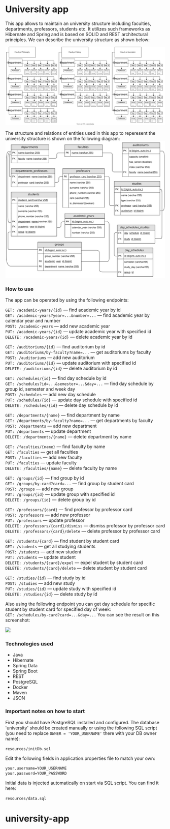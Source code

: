 # University app

This app allows to maintain an university structure including faculties, departments, professors, students etc.
It utilizes such frameworks as Hibernate and Spring and is based on SOLID and REST architectural principles.
We can describe the university structure as shown below:<br> 
 
![](images/University.svg)
<br>
  
The structure and relations of entities used in this app to reperesent the university structure 
is shown on the following diagram:
![](images/entities.svg)
### How to use

The app can be operated by using the following endpoints:

```GET: /academic-years/{id}``` — find academic year by id<br>
```GET: /academic-years?year=...&number=...``` — find academic year by calendar year and number<br>
```POST: /academic-years``` — add new academic year <br>
```PUT: /academic-years/{id}``` — update academic year with specified id<br>
```DELETE: /academic-years/{id}``` — delete academic year by id<br>

```GET: /auditoriums/{id}``` — find auditorium by id<br>
```GET: /auditoriums/by-faculty?name=...``` — get auditoriums by faculty<br>
```POST: /auditoriums``` — add new auditorium <br>
```PUT: /auditoriums/{id}``` — update auditorium with specified id<br>
```DELETE: /auditoriums/{id}``` — delete auditorium by id<br>

```GET: /schedules/{id}``` — find day schedule by id<br>
```GET: /schedules?id=...&semester=...&day=...``` — find day schedule by group id, semester and week day<br>
```POST: /schedules``` — add new day schedule <br>
```PUT: /schedules/{id}``` — update day schedule with specified id<br>
```DELETE: /schedules/{id}``` — delete day schedule by id<br>

```GET: /departments/{name}``` — find department by name<br>
```GET: /departments/by-faculty?name=...``` — get departments by faculty<br>
```POST: /departments``` — add new department <br>
```PUT: /departments``` — update department<br>
```DELETE: /departments/{name}``` — delete department by name<br>

```GET: /faculties/{name}``` — find faculty by name<br>
```GET: /faculties``` — get all faculties<br>
```POST: /faculties``` — add new faculty <br>
```PUT: /faculties``` — update faculty<br>
```DELETE: /faculties/{name}``` — delete faculty by name<br>

```GET: /groups/{id}``` — find group by id<br>
```GET: /groups/by-card?card=...``` — find group by student card<br>
```POST: /groups``` — add new group <br>
```PUT: /groups/{id}``` — update group with specified id<br>
```DELETE: /groups/{id}``` — delete group by id<br>

```GET: /professors/{card}``` — find professor by professor card<br>
```POST: /professors``` — add new professor <br>
```PUT: /professors``` — update professor<br>
```DELETE: /professors/{card}/dismiss``` — dismiss professor by professor card<br>
```DELETE: /professors/{card}/delete``` — delete professor by professor card<br>

```GET: /students/{card}``` — find student by student card<br>
```GET: /students``` — get all studying students<br>
```POST: /students``` — add new student <br>
```PUT: /students``` — update student<br>
```DELETE: /students/{card}/expel``` — expel student by student card<br>
```DELETE: /students/{card}/delete``` — delete student by student card<br>

```GET: /studies/{id}``` — find study by id<br>
```POST: /studies``` — add new study <br>
```PUT: /studies/{id}``` — update study with specified id<br>
```DELETE: /studies/{id}``` — delete study by id<br>

Also using the following endpoint you can get day schedule for specific student 
by student card for specified day of week:<br>
```GET: /schedules/by-card?card=...&day=...```
You can see the result on this screenshot:<br>

![](images/screenshot.jpeg)

### Technologies used

* Java
* Hibernate
* Spring Data
* Spring Boot
* REST
* PostgreSQL
* Docker
* Maven
* JSON

### Important notes on how to start

First you should have PostgreSQL installed and configured. The database 'university' should be
created manually or using the following SQL script (you need to replace ```OWNER = 'YOUR_USERNAME'``` 
there with your DB owner name):

```resources/initDb.sql```

Edit the following fields in application.properties file to match your own:

```
your.username=YOUR_USERNAME
your.password=YOUR_PASSWORD
```

Initial data is injected automatically on start via SQL script. You can find it here:

```resources/data.sql```

# university-app
